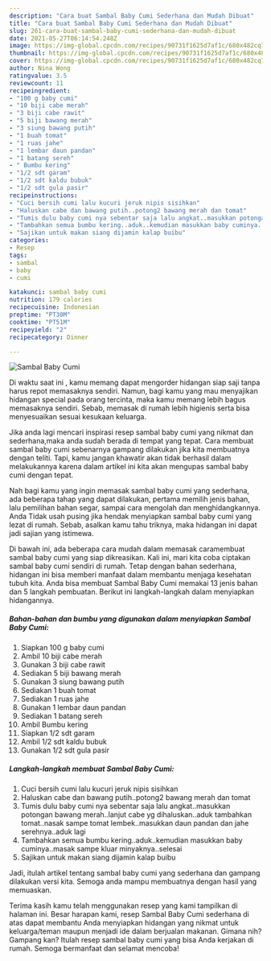 ```yaml
---
description: "Cara buat Sambal Baby Cumi Sederhana dan Mudah Dibuat"
title: "Cara buat Sambal Baby Cumi Sederhana dan Mudah Dibuat"
slug: 261-cara-buat-sambal-baby-cumi-sederhana-dan-mudah-dibuat
date: 2021-05-27T06:14:54.248Z
image: https://img-global.cpcdn.com/recipes/90731f1625d7af1c/680x482cq70/sambal-baby-cumi-foto-resep-utama.jpg
thumbnail: https://img-global.cpcdn.com/recipes/90731f1625d7af1c/680x482cq70/sambal-baby-cumi-foto-resep-utama.jpg
cover: https://img-global.cpcdn.com/recipes/90731f1625d7af1c/680x482cq70/sambal-baby-cumi-foto-resep-utama.jpg
author: Nina Wong
ratingvalue: 3.5
reviewcount: 11
recipeingredient:
- "100 g baby cumi"
- "10 biji cabe merah"
- "3 biji cabe rawit"
- "5 biji bawang merah"
- "3 siung bawang putih"
- "1 buah tomat"
- "1 ruas jahe"
- "1 lembar daun pandan"
- "1 batang sereh"
- " Bumbu kering"
- "1/2 sdt garam"
- "1/2 sdt kaldu bubuk"
- "1/2 sdt gula pasir"
recipeinstructions:
- "Cuci bersih cumi lalu kucuri jeruk nipis sisihkan"
- "Haluskan cabe dan bawang putih..potong2 bawang merah dan tomat"
- "Tumis dulu baby cumi nya sebentar saja lalu angkat..masukkan potongan bawang merah..lanjut cabe yg dihaluskan..aduk tambahkan tomat..nasak sampe tomat lembek..masukkan daun pandan dan jahe serehnya..aduk lagi"
- "Tambahkan semua bumbu kering..aduk..kemudian masukkan baby cuminya..masak sampe kluar minyaknya..selesai"
- "Sajikan untuk makan siang dijamin kalap buibu"
categories:
- Resep
tags:
- sambal
- baby
- cumi

katakunci: sambal baby cumi 
nutrition: 179 calories
recipecuisine: Indonesian
preptime: "PT30M"
cooktime: "PT51M"
recipeyield: "2"
recipecategory: Dinner

---
```



![Sambal Baby Cumi](https://img-global.cpcdn.com/recipes/90731f1625d7af1c/680x482cq70/sambal-baby-cumi-foto-resep-utama.jpg)

Di waktu  saat ini , kamu memang dapat mengorder hidangan siap saji tanpa harus repot memasaknya sendiri. Namun, bagi kamu yang mau menyajikan hidangan special pada orang tercinta, maka kamu memang lebih bagus memasaknya sendiri. Sebab, memasak di rumah lebih higienis serta bisa menyesuaikan sesuai kesukaan keluarga.

Jika anda lagi mencari inspirasi resep sambal baby cumi yang nikmat dan sederhana,maka anda sudah berada di tempat yang tepat. Cara membuat sambal baby cumi  sebenarnya gampang dilakukan jika kita membuatnya dengan teliti. Tapi, kamu jangan khawatir akan tidak berhasil dalam melakukannya 
karena dalam artikel ini kita akan mengupas sambal baby cumi dengan tepat.  



Nah bagi kamu yang ingin memasak sambal baby cumi yang sederhana, ada beberapa tahap yang dapat dilakukan, pertama memilih jenis bahan, lalu pemilihan bahan segar, sampai cara mengolah dan menghidangkannya. Anda Tidak usah pusing jika hendak menyiapkan sambal baby cumi yang lezat di rumah. Sebab, asalkan kamu  tahu triknya, maka hidangan ini dapat jadi sajian yang istimewa.

Di bawah ini, ada beberapa cara mudah dalam memasak caramembuat sambal baby cumi yang siap dikreasikan. Kali ini, mari kita coba ciptakan sambal baby cumi sendiri di rumah. Tetap dengan bahan sederhana, hidangan ini bisa memberi manfaat dalam membantu menjaga kesehatan tubuh kita. Anda bisa membuat Sambal Baby Cumi memakai 13 jenis bahan dan 5 langkah pembuatan. Berikut ini langkah-langkah dalam menyiapkan hidangannya.

<!--inarticleads1-->

##### Bahan-bahan dan bumbu yang digunakan dalam menyiapkan Sambal Baby Cumi:

1. Siapkan 100 g baby cumi
1. Ambil 10 biji cabe merah
1. Gunakan 3 biji cabe rawit
1. Sediakan 5 biji bawang merah
1. Gunakan 3 siung bawang putih
1. Sediakan 1 buah tomat
1. Sediakan 1 ruas jahe
1. Gunakan 1 lembar daun pandan
1. Sediakan 1 batang sereh
1. Ambil  Bumbu kering
1. Siapkan 1/2 sdt garam
1. Ambil 1/2 sdt kaldu bubuk
1. Gunakan 1/2 sdt gula pasir




<!--inarticleads2-->

##### Langkah-langkah membuat Sambal Baby Cumi:

1. Cuci bersih cumi lalu kucuri jeruk nipis sisihkan
1. Haluskan cabe dan bawang putih..potong2 bawang merah dan tomat
1. Tumis dulu baby cumi nya sebentar saja lalu angkat..masukkan potongan bawang merah..lanjut cabe yg dihaluskan..aduk tambahkan tomat..nasak sampe tomat lembek..masukkan daun pandan dan jahe serehnya..aduk lagi
1. Tambahkan semua bumbu kering..aduk..kemudian masukkan baby cuminya..masak sampe kluar minyaknya..selesai
1. Sajikan untuk makan siang dijamin kalap buibu




Jadi, itulah artikel tentang  sambal baby cumi  yang sederhana dan gampang dilakukan versi kita. Semoga anda mampu membuatnya dengan hasil yang memuaskan. 

Terima kasih kamu telah menggunakan resep yang kami tampilkan di halaman ini. Besar harapan kami, resep  Sambal Baby Cumi sederhana di atas dapat membantu Anda menyiapkan hidangan yang nikmat untuk keluarga/teman maupun menjadi ide dalam berjualan makanan. Gimana nih? Gampang kan? Itulah resep sambal baby cumi yang bisa Anda kerjakan di rumah. Semoga bermanfaat dan selamat mencoba!

